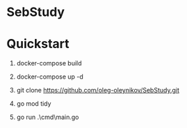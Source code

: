 # SebStudy

# Quickstart
1. docker-compose build
2. docker-compose up -d







1. git clone https://github.com/oleg-oleynikov/SebStudy.git
2. go mod tidy
3. go run .\cmd\main.go
